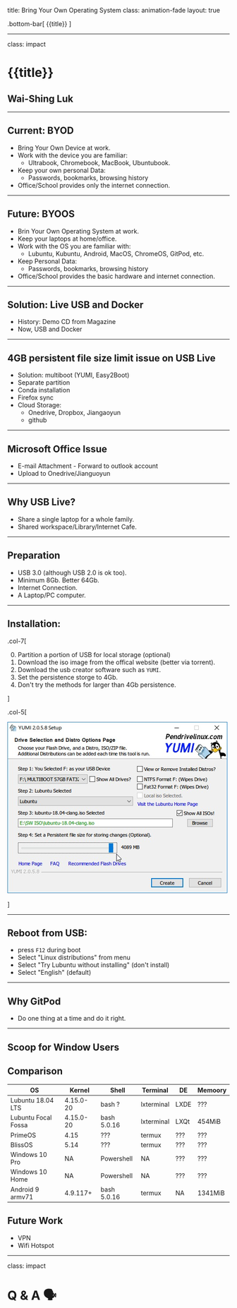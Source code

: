 title: Bring Your Own Operating System
class: animation-fade
layout: true

<!-- This slide will serve as the base layout for all your slides -->
.bottom-bar[
  {{title}}
]

---

class: impact

# {{title}}
## Wai-Shing Luk

---

## Current: BYOD

- Bring Your Own Device at work.
- Work with the device you are familiar:
    - Ultrabook, Chromebook, MacBook, Ubuntubook.
- Keep your own personal Data:
    - Passwords, bookmarks, browsing history
- Office/School provides only the internet connection.

---

## Future: BYOOS

- Brin Your Own Operating System at work.
- Keep your laptops at home/office.
- Work with the OS you are familiar with:
    - Lubuntu, Kubuntu, Android, MacOS, ChromeOS, GitPod, etc.
- Keep Personal Data:
    - Passwords, bookmarks, browsing history
- Office/School provides the basic hardware and internet connection.

---

## Solution: Live USB and Docker

- History: Demo CD from Magazine
- Now, USB and Docker

---

## 4GB persistent file size limit issue on USB Live

- Solution: multiboot (YUMI, Easy2Boot)
- Separate partition 
- Conda installation
- Firefox sync
- Cloud Storage:
    - Onedrive, Dropbox, Jiangaoyun
    - github

---

## Microsoft Office Issue

- E-mail Attachment - Forward to outlook account
- Upload to Onedrive/Jianguoyun

---

## Why USB Live?

- Share a single laptop for a whole family.
- Shared workspace/Library/Internet Cafe.

---

## Preparation

- USB 3.0 (although USB 2.0 is ok too).
- Minimum 8Gb. Better 64Gb.
- Internet Connection.
- A Laptop/PC computer.

---

## Installation:

.col-7[

0. Partition a portion of USB for local storage (optional)
1. Download the iso image from the offical website (better via torrent).
2. Download the usb creator software such as `YUMI`.
3. Set the persistence storge to 4Gb.
4. Don't try the methods for larger than 4Gb persistence.

]

.col-5[

![YUMI](lubuntu.pics/yumi.jpeg)

]

---

## Reboot from USB:
    
- press `F12` during boot
- Select "Linux distributions" from menu
- Select "Try Lubuntu without installing" (don't install)
- Select "English" (default)

---

## Why GitPod

- Do one thing at a time and do it right.

---

## Scoop for Window Users

## Comparison

OS | Kernel | Shell | Terminal | DE | Memoory 
---|--------|-------|----------|----|---------
Lubuntu 18.04 LTS | 4.15.0-20 | bash ? | lxterminal | LXDE | ???
Lubuntu Focal Fossa | 4.15.0-20 | bash 5.0.16 | lxterminal | LXQt | 454MiB
PrimeOS | 4.15 | ??? | termux | ??? | ???
BlissOS | 5.14 | ??? | termux | ??? | ???
Windows 10 Pro | NA | Powershell | NA | ??? | ???
Windows 10 Home | NA | Powershell | NA | ??? | ???
Android 9 armv71 | 4.9.117+ | bash 5.0.16 | termux | NA | 1341MiB


## Future Work

- VPN
- Wifi Hotspot

---

class: impact

Q & A 🗣️
==========
